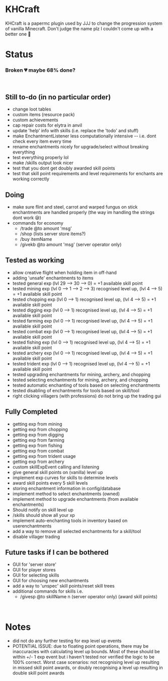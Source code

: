 # KHCraft
KHCraft is a papermc plugin used by JJJ to change the progression system of vanilla Minecraft. Don't judge the name plz I couldn't come up with a better one 🙂

# Status
### Broken 💔 maybe 68% done? 
<br>

## Still to-do (in no particular order)
- change loot tables
- custom items (resource pack)
- custom achievements
- cap repair costs for elytra in anvil
- update 'help' info with skills (i.e. replace the 'todo' and stuff)
- make EnchantmentListener less computationally intensive -- i.e. dont check every item every time
- rename enchantments nicely for upgrade/select without breaking everything
- test everything properly lol
- make /skills output look nicer
- test that you dont get doubly awarded skill points
- test that skill point requirements and level requirements for enchants are working correctly

## Doing
- make sure flint and steel, carrot and warped fungus on stick enchantments are handled properly (the way im handling the strings dont work 😪)
- commands for economy
    - /trade @to amount 'msg'
    - /shop (lists server store items?)
    - /buy itemName
    - /givekb @to amount 'msg' (server operator only)

## Tested as working
- allow creative flight when holding item in off-hand
- adding 'unsafe' enchantments to items
- tested general exp (lvl 29 --> 30 --> 0) = +1 available skill point
- tested mining exp (lvl 0 --> 1 --> 2 --> 3) recognised level up, (lvl 4 --> 5) = +1 available skill point
- tested chopping exp (lvl 0 --> 1) recognised level up, (lvl 4 --> 5) = +1 available skill point
- tested digging exp (lvl 0 --> 1) recognised level up, (lvl 4 --> 5) = +1 available skill point
- tested farming exp (lvl 0 --> 1) recognised level up, (lvl 4 --> 5) = +1 available skill point
- tested combat exp (lvl 0 --> 1) recognised level up, (lvl 4 --> 5) = +1 available skill point
- tested fishing exp (lvl 0 --> 1) recognised level up, (lvl 4 --> 5) = +1 available skill point
- tested archery exp (lvl 0 --> 1) recognised level up, (lvl 4 --> 5) = +1 available skill point
- tested trident exp (lvl 0 --> 1) recognised level up, (lvl 4 --> 5) = +1 available skill point
- tested upgrading enchantments for mining, archery, and chopping
- tested selecting enchantments for mining, archery, and chopping
- tested automatic enchanting of tools based on selecting enchantments
- tested disabling of enchantments for tools based on skill/tool
- right clicking villagers (with professions) do not bring up the trading gui

## Fully Completed
- getting exp from mining
- getting exp from chopping
- getting exp from digging
- getting exp from farming
- getting exp from fishing
- getting exp from combat
- getting exp from trident usage
- getting exp from archery
- custom skillExpEvent calling and listening
- give general skill points on (vanilla) level up
- implement exp curves for skills to determine levels
- award skill points every 5 skill levels
- storing enchantment information in config/database
- implement method to select enchantments (owned)
- implement method to upgrade enchantments (from available enchantments)
- Should notify on skill level up
- /skills should show all your xp
- implement auto-enchanting tools in inventory based on userenchantments
- add a way to remove all selected enchantments for a skill/tool
- disable villager trading

## Future tasks if I can be bothered
- GUI for 'server store'
- GUI for player stores
- GUI for selecting skills
- GUI for choosing new enchantments
- add a way to 'unspec' skill points/reset skill trees
- additional commands for skills i.e.
    - /givesp @to skillName n (server operator only) (award skill points)

<br>

# Notes
- did not do any further testing for exp level up events
- POTENTIAL ISSUE: due to floating point operations, there may be inaccuracies with calculating level up bounds. Most of these should be within +/- 1 exp event but i haven't tested nor verified the logic to be 100% correct. Worst case scenarios: not recognising level up resulting in missed skill point awards, or doubly recognising a level up resulting in double skill point awards